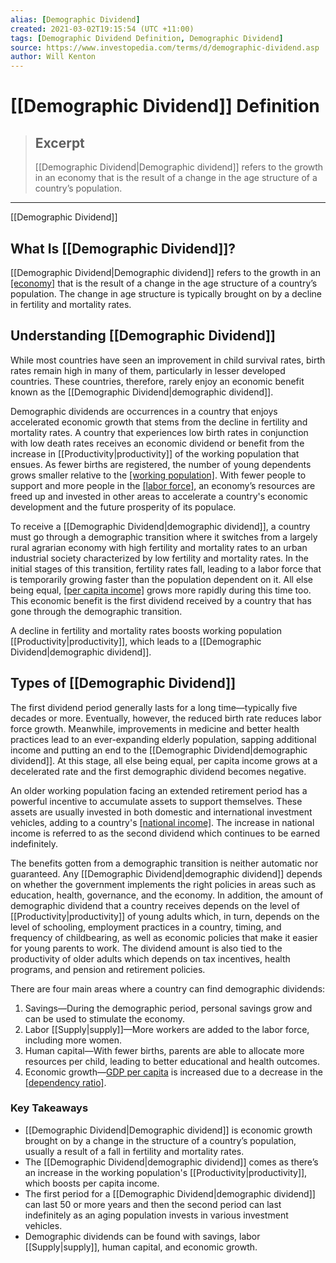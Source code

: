 ```yaml
---
alias: [Demographic Dividend]
created: 2021-03-02T19:15:54 (UTC +11:00)
tags: [Demographic Dividend Definition, Demographic Dividend]
source: https://www.investopedia.com/terms/d/demographic-dividend.asp
author: Will Kenton
---
```


# [[Demographic Dividend]] Definition

> ## Excerpt
> [[Demographic Dividend|Demographic dividend]] refers to the growth in an economy that is the result of a change in the age structure of a country’s population.

---

[[Demographic Dividend]]
## What Is [[Demographic Dividend]]?

[[Demographic Dividend|Demographic dividend]] refers to the growth in an [[economy]](https://www.investopedia.com/terms/e/economy.asp) that is the result of a change in the age structure of a country’s population. The change in age structure is typically brought on by a decline in fertility and mortality rates.

## Understanding [[Demographic Dividend]]

While most countries have seen an improvement in child survival rates, birth rates remain high in many of them, particularly in lesser developed countries. These countries, therefore, rarely enjoy an economic benefit known as the [[Demographic Dividend|demographic dividend]].

Demographic dividends are occurrences in a country that enjoys accelerated economic growth that stems from the decline in fertility and mortality rates. A country that experiences low birth rates in conjunction with low death rates receives an economic dividend or benefit from the increase in [[Productivity|productivity]] of the working population that ensues. As fewer births are registered, the number of young dependents grows smaller relative to the [[working population]](https://www.investopedia.com/terms/w/working-age-population.asp). With fewer people to support and more people in the [[labor force]](https://www.investopedia.com/terms/l/labor-market.asp), an economy’s resources are freed up and invested in other areas to accelerate a country's economic development and the future prosperity of its populace.

To receive a [[Demographic Dividend|demographic dividend]], a country must go through a demographic transition where it switches from a largely rural agrarian economy with high fertility and mortality rates to an urban industrial society characterized by low fertility and mortality rates. In the initial stages of this transition, fertility rates fall, leading to a labor force that is temporarily growing faster than the population dependent on it. All else being equal, [[per capita income]](https://www.investopedia.com/terms/i/income-per-capita.asp) grows more rapidly during this time too. This economic benefit is the first dividend received by a country that has gone through the demographic transition.

A decline in fertility and mortality rates boosts working population [[Productivity|productivity]], which leads to a [[Demographic Dividend|demographic dividend]].

## Types of [[Demographic Dividend]]

The first dividend period generally lasts for a long time—typically five decades or more. Eventually, however, the reduced birth rate reduces labor force growth. Meanwhile, improvements in medicine and better health practices lead to an ever-expanding elderly population, sapping additional income and putting an end to the [[Demographic Dividend|demographic dividend]]. At this stage, all else being equal, per capita income grows at a decelerated rate and the first demographic dividend becomes negative.

An older working population facing an extended retirement period has a powerful incentive to accumulate assets to support themselves. These assets are usually invested in both domestic and international investment vehicles, adding to a country's [[national income]](https://www.investopedia.com/terms/g/gross-national-income-gni.asp). The increase in national income is referred to as the second dividend which continues to be earned indefinitely.

The benefits gotten from a demographic transition is neither automatic nor guaranteed. Any [[Demographic Dividend|demographic dividend]] depends on whether the government implements the right policies in areas such as education, health, governance, and the economy. In addition, the amount of demographic dividend that a country receives depends on the level of [[Productivity|productivity]] of young adults which, in turn, depends on the level of schooling, employment practices in a country, timing, and frequency of childbearing, as well as economic policies that make it easier for young parents to work. The dividend amount is also tied to the productivity of older adults which depends on tax incentives, health programs, and pension and retirement policies.

There are four main areas where a country can find demographic dividends:

1.  Savings—During the demographic period, personal savings grow and can be used to stimulate the economy.
2.  Labor [[Supply|supply]]—More workers are added to the labor force, including more women.
3.  Human capital—With fewer births, parents are able to allocate more resources per child, leading to better educational and health outcomes.
4.  Economic growth—[GDP per capita](https://www.investopedia.com/terms/p/per-capita-gdp.asp) is increased due to a decrease in the [[dependency ratio]](https://www.investopedia.com/terms/d/dependencyratio.asp).

### Key Takeaways

-   [[Demographic Dividend|Demographic dividend]] is economic growth brought on by a change in the structure of a country’s population, usually a result of a fall in fertility and mortality rates.
-   The [[Demographic Dividend|demographic dividend]] comes as there’s an increase in the working population's [[Productivity|productivity]], which boosts per capita income.
-   The first period for a [[Demographic Dividend|demographic dividend]] can last 50 or more years and then the second period can last indefinitely as an aging population invests in various investment vehicles.
-   Demographic dividends can be found with savings, labor [[Supply|supply]], human capital, and economic growth.
